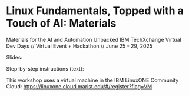 # Linux Fundamentals, Topped with a Touch of AI: Materials
Materials for the AI and Automation Unpacked IBM TechXchange Virtual Dev Days
// Virtual Event + Hackathon
// June 25 - 29, 2025

Slides: 

Step-by-step instructions (text): 

This workshop uses a virtual machine in the IBM LinuxONE Community Cloud: https://linuxone.cloud.marist.edu/#/register?flag=VM

